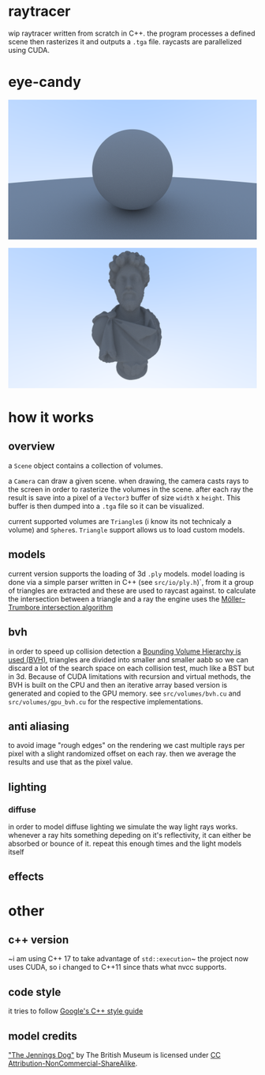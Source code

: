 # raytracer

wip raytracer written from scratch in C++. the program processes a defined scene then rasterizes it and outputs a `.tga` file. raycasts are parallelized using CUDA.

# eye-candy

![](screenshots/diffuse_big.png)

![](screenshots/statue.png)

# how it works

## overview

a `Scene` object contains a collection of volumes.

a `Camera` can draw a given scene. when drawing, the camera casts rays to the screen in order to rasterize the volumes in the scene. after each ray the result is save into a pixel of a `Vector3` buffer of size `width` x `height`. This buffer is then dumped into a `.tga` file so it can be visualized.

current supported volumes are `Triangle`s (i know its not technicaly a volume) and `Sphere`s. `Triangle` support allows us to load custom models.

## models

current version supports the loading of 3d `.ply` models. model loading is done via a simple parser written in C++ (see `src/io/ply.h`)`, from it a group of triangles are extracted and these are used to raycast against. to calculate the intersection between a triangle and a ray the engine uses the [Möller–Trumbore intersection algorithm](https://en.wikipedia.org/wiki/M%C3%B6ller%E2%80%93Trumbore_intersection_algorithm)

## bvh

in order to speed up collision detection a [Bounding Volume Hierarchy is used (BVH)](https://en.wikipedia.org/wiki/Bounding_volume_hierarchy), triangles are divided into smaller and smaller aabb so we can discard a lot of the search space on each collision test, much like a BST but in 3d. Because of CUDA limitations with recursion and virtual methods, the BVH is built on the CPU and then an iterative array based version is generated and copied to the GPU memory. see `src/volumes/bvh.cu` and `src/volumes/gpu_bvh.cu` for the respective implementations.

## anti aliasing

to avoid image "rough edges" on the rendering we cast multiple rays per pixel with a slight randomized offset on each ray. then we average the results and use that as the pixel value. 

## lighting

### diffuse

in order to model diffuse lighting we simulate the way light rays works. whenever a ray hits something depeding on it's reflectivity, it can either be absorbed or bounce of it. repeat this enough times and the light models itself

## effects

# other

## c++ version

~i am using C++ 17 to take advantage of `std::execution`~ the project now uses CUDA, so i changed to C++11 since thats what nvcc supports.

## code style

it tries to follow [Google's C++ style guide](https://google.github.io/styleguide/cppguide.html)

## model credits

["The Jennings Dog"](https://skfb.ly/OrYs) by The British Museum is licensed under [CC Attribution-NonCommercial-ShareAlike](http://creativecommons.org/licenses/by-nc-sa/4.0/).
